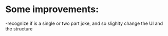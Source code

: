 # Some improvements:
-recognize if is a single or two part joke, and so slighlty change the UI and the structure 